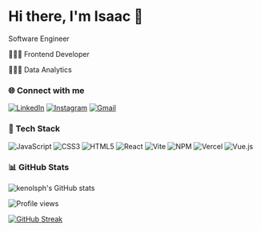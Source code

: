 # Hi there, I'm Isaac 👋 

 Software Engineer

🧑🏾‍💻 Frontend Developer
 
🙋🏾‍♂️ Data Analytics



### 🌐 Connect with me
[![LinkedIn](https://img.shields.io/badge/LinkedIn-0077B5?style=for-the-badge&logo=linkedin&logoColor=white)](https://www.linkedin.com/in/isaac-adebisi/)
[![Instagram](https://img.shields.io/badge/Instagram-E4405F?style=for-the-badge&logo=instagram&logoColor=white)](https://instagram.com/ii.tolu)
[![Gmail](https://img.shields.io/badge/Email-D14836?style=for-the-badge&logo=gmail&logoColor=white)](mailto:feluopi@gmail.com)



### 🧰 Tech Stack
![JavaScript](https://img.shields.io/badge/JavaScript-323330?style=for-the-badge&logo=javascript&logoColor=F7DF1E)
![CSS3](https://img.shields.io/badge/CSS3-1572B6?style=for-the-badge&logo=css3&logoColor=white)
![HTML5](https://img.shields.io/badge/HTML5-E34F26?style=for-the-badge&logo=html5&logoColor=white)
![React](https://img.shields.io/badge/React-20232A?style=for-the-badge&logo=react&logoColor=61DAFB)
![Vite](https://img.shields.io/badge/Vite-646CFF?style=for-the-badge&logo=vite&logoColor=white)
![NPM](https://img.shields.io/badge/NPM-CB3837?style=for-the-badge&logo=npm&logoColor=white)
![Vercel](https://img.shields.io/badge/Vercel-000000?style=for-the-badge&logo=vercel&logoColor=white)
![Vue.js](https://img.shields.io/badge/Vue.js-35495E?style=for-the-badge&logo=vuedotjs&logoColor=4FC08D)


### 📊 GitHub Stats
![kenolsph's GitHub stats](https://github-readme-stats.vercel.app/api?username=kenolsph&show_icons=true&theme=radical)


![Profile views](https://komarev.com/ghpvc/?username=kenolsph&color=blue)

[![GitHub Streak](https://streak-stats.demolab.com?user=kenolsph&theme=radical)](https://git.io/streak-stats)
